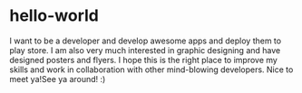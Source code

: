 # hello-world
I want to be a developer and develop awesome apps and deploy them to play store.
I am also very much interested in graphic designing and have designed posters and flyers.
I hope this is the right place to improve my skills and work in collaboration with other mind-blowing developers.
Nice to meet ya!See ya around! :)
